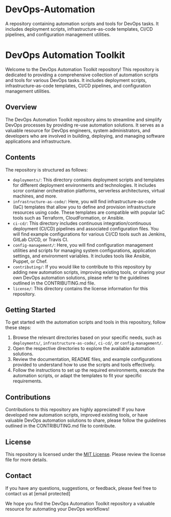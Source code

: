 # DevOps-Automation
A repository containing automation scripts and tools for DevOps tasks. It includes deployment scripts, infrastructure-as-code templates, CI/CD pipelines, and configuration management utilities.


# DevOps Automation Toolkit

Welcome to the DevOps Automation Toolkit repository! This repository is dedicated to providing a comprehensive collection of automation scripts and tools for various DevOps tasks. It includes deployment scripts, infrastructure-as-code templates, CI/CD pipelines, and configuration management utilities.

## Overview

The DevOps Automation Toolkit repository aims to streamline and simplify DevOps processes by providing re-use automation solutions. It serves as a valuable resource for DevOps engineers, system administrators, and developers who are involved in building, deploying, and managing software applications and infrastructure.

## Contents

The repository is structured as follows:

- `deployments/`: This directory contains deployment scripts and templates for different deployment environments and technologies. It includes scror container orchestration platforms, serverless architectures, virtual machines, and more.
- `infrastructure-as-code/`: Here, you will find infrastructure-as-code (IaC) templates that allow you to define and provision infrastructure resources using code. These templates are compatible with popular IaC tools such as Terraform, CloudFormation, or Ansible.
- `ci-cd/`: This directory includes continuous integration/continuous deployment (CI/CD) pipelines and associated configuration files. You will find example configurations for various CI/CD tools such as Jenkins, GitLab CI/CD, or Travis CI.
- `config-management/`: Here, you will find configuration management utilities and scripts for managing system configurations, application settings, and environment variables. It includes tools like Ansible, Puppet, or Chef.
- `contributing/`: If you would like to contribute to this repository by adding new automation scripts, improving existing tools, or sharing your own DevOps automation solutions, please refer to the guidelines outlined in the CONTRIBUTING.md file.
- `license/`: This directory contains the license information for this repository.

## Getting Started

To get started with the automation scripts and tools in this repository, follow these steps:

1. Browse the relevant directories based on your specific needs, such as `deployments/`, `infrastructure-as-code/`, `ci-cd/`, or `config-management/`.
2. Open the respective directories to explore the available automation solutions.
3. Review the documentation, README files, and example configurations provided to understand how to use the scripts and tools effectively.
4. Follow the instructions to set up the required environments, execute the automation scripts, or adapt the templates to fit your specific requirements.

## Contributions

Contributions to this repository are highly appreciated! If you have developed new automation scripts, improved existing tools, or have valuable DevOps automation solutions to share, please follow the guidelines outlined in the CONTRIBUTING.md file to contribute.

## License

This repository is licensed under the [MIT License](license/LICENSE.md). Please review the license file for more details.

## Contact

If you have any questions, suggestions, or feedback, please feel free to contact us at [email protected]

We hope you find the DevOps Automation Toolkit repository a valuable resource for automating your DevOps workflows!
